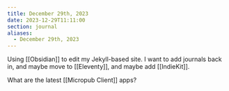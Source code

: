 ```yaml
---
title: December 29th, 2023
date: 2023-12-29T11:11:00
section: journal
aliases:
  - December 29th, 2023
---
```

Using [[Obsidian]] to edit my Jekyll-based site. I want to add journals back in, and maybe move to [[Eleventy]], and maybe add [[IndieKit]].

What are the latest [[Micropub Client]] apps?